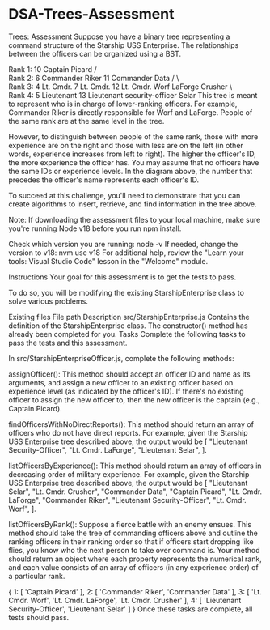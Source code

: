 # DSA-Trees-Assessment

Trees: Assessment
Suppose you have a binary tree representing a command structure of the Starship USS Enterprise. The relationships between the officers can be organized using a BST.

Rank 1:                  10 Captain Picard
                       /                  \
Rank 2:        6 Commander Riker       11 Commander Data
                  /         \               \
Rank 3:       4 Lt. Cmdr.   7 Lt. Cmdr.     12 Lt. Cmdr.
               Worf           LaForge           Crusher
                    \                           \
Rank 4:        5 Lieutenant                  13 Lieutenant
              security-officer                    Selar
This tree is meant to represent who is in charge of lower-ranking officers. For example, Commander Riker is directly responsible for Worf and LaForge. People of the same rank are at the same level in the tree.

However, to distinguish between people of the same rank, those with more experience are on the right and those with less are on the left (in other words, experience increases from left to right). The higher the officer's ID, the more experience the officer has. You may assume that no officers have the same IDs or experience levels. In the diagram above, the number that precedes the officer's name represents each officer's ID.

To succeed at this challenge, you'll need to demonstrate that you can create algorithms to insert, retrieve, and find information in the tree above.

Note: If downloading the assessment files to your local machine, make sure you're running Node v18 before you run npm install.

Check which version you are running: node -v
If needed, change the version to v18: nvm use v18
For additional help, review the "Learn your tools: Visual Studio Code" lesson in the "Welcome" module.

Instructions
Your goal for this assessment is to get the tests to pass.

To do so, you will be modifying the existing StarshipEnterprise class to solve various problems.

Existing files
File path	Description
src/StarshipEnterprise.js	Contains the definition of the StarshipEnterprise class. The constructor() method has already been completed for you.
Tasks
Complete the following tasks to pass the tests and this assessment.

In src/StarshipEnterpriseOfficer.js, complete the following methods:

assignOfficer(): This method should accept an officer ID and name as its arguments, and assign a new officer to an existing officer based on experience level (as indicated by the officer's ID). If there's no existing officer to assign the new officer to, then the new officer is the captain (e.g., Captain Picard).

findOfficersWithNoDirectReports(): This method should return an array of officers who do not have direct reports. For example, given the Starship USS Enterprise tree described above, the output would be [ "Lieutenant Security-Officer", "Lt. Cmdr. LaForge", "Lieutenant Selar", ].

listOfficersByExperience(): This method should return an array of officers in decreasing order of military experience. For example, given the Starship USS Enterprise tree described above, the output would be [ "Lieutenant Selar", "Lt. Cmdr. Crusher", "Commander Data", "Captain Picard", "Lt. Cmdr. LaForge", "Commander Riker", "Lieutenant Security-Officer", "Lt. Cmdr. Worf", ].

listOfficersByRank(): Suppose a fierce battle with an enemy ensues. This method should take the tree of commanding officers above and outline the ranking officers in their ranking order so that if officers start dropping like flies, you know who the next person to take over command is. Your method should return an object where each property represents the numerical rank, and each value consists of an array of officers (in any experience order) of a particular rank.

{
  1: [ 'Captain Picard' ],
  2: [ 'Commander Riker', 'Commander Data' ],
  3: [ 'Lt. Cmdr. Worf', 'Lt. Cmdr. LaForge', 'Lt. Cmdr. Crusher' ],
  4: [ 'Lieutenant Security-Officer', 'Lieutenant Selar' ]
}
Once these tasks are complete, all tests should pass.
